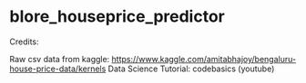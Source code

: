# blore_houseprice_predictor

Credits:

Raw csv data from kaggle: https://www.kaggle.com/amitabhajoy/bengaluru-house-price-data/kernels
Data Science Tutorial: codebasics (youtube)
